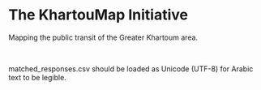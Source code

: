The KhartouMap Initiative
=========================

Mapping the public transit of the Greater Khartoum area.

 

matched_responses.csv should be loaded as Unicode (UTF-8) for Arabic text to be
legible.
